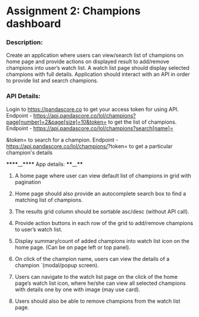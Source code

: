 # Assignment 2: Champions dashboard

### Description:

Create an application where users can view/search list of champions on home page and provide actions on displayed result to add/remove
champions into user’s watch list. A watch list page should display selected champions with full details.
Application should interact with an API in order to provide list and search champions.

### API Details:

Login to https://pandascore.co to get your access token for using API.
Endpoint - https://api.pandascore.co/lol/champions?page[number]=2&page[size]=10&token=<your token> to get the list of champions.
Endpoint - https://api.pandascore.co/lol/champions?search[name]=<search keyword>&token=<your token> to search for a champion.
Endpoint - https://api.pandascore.co/lol/champions/<id>?token=<your token> to get a particular champion's details

******\*\*\*\*******\_\_******\*\*\*\******* App details: **********\*\***********\_\_**********\*\***********

1. A home page where user can view default list of champions in grid with pagination

2. Home page should also provide an autocomplete search box to find a matching list of champions.

3. The results grid column should be sortable asc/desc (without API call).

4. Provide action buttons in each row of the grid to add/remove champions to user’s watch list.

5. Display summary/count of added champions into watch list icon on the home page. (Can be on page left or top panel).

6. On click of the champion name, users can view the details of a champion `(modal/popup screen).

7. Users can navigate to the watch list page on the click of the home page’s watch list icon, where he/she can view all
   selected champions with details one by one with image (may use card).

8. Users should also be able to remove champions from the watch list page.

